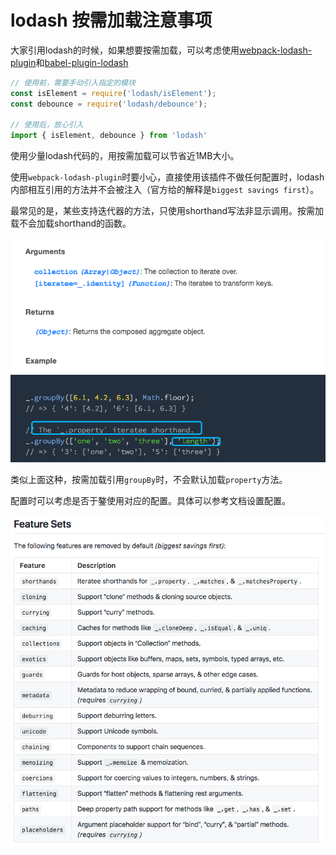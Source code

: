 # lodash 按需加载注意事项

大家引用lodash的时候，如果想要按需加载，可以考虑使用[webpack-lodash-plugin](https://github.com/lodash/lodash-webpack-plugin#readme)和[babel-plugin-lodash](https://github.com/lodash/babel-plugin-lodash)

```javascript
// 使用前，需要手动引入指定的模块
const isElement = require('lodash/isElement');
const debounce = require('lodash/debounce');

// 使用后，放心引入
import { isElement, debounce } from 'lodash'
```

使用少量lodash代码的，用按需加载可以节省近1MB大小。

使用`webpack-lodash-plugin`时要小心，直接使用该插件不做任何配置时，lodash内部相互引用的方法并不会被注入（官方给的解释是`biggest savings first`）。

最常见的是，某些支持迭代器的方法，只使用shorthand写法非显示调用。按需加载不会加载shorthand的函数。

![](/assets/images/2018-08-17-14-42-07.png)

类似上面这种，按需加载引用`groupBy`时，不会默认加载`property`方法。

配置时可以考虑是否于鏊使用对应的配置。具体可以参考文档设置配置。

![](/assets/images/2018-09-28-14-38-28.png)
